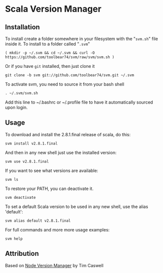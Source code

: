 # Scala Version Manager

## Installation

To install create a folder somewhere in your filesystem with the "`svm.sh`" file inside it.  To install to a folder called "`.svm`"

    ( mkdir -p ~/.svm && cd ~/.svm && curl -O https://github.com/toolbear74/svm/raw/svm/svm.sh )

Or if you have `git` installed, then just clone it

    git clone -b svm git://github.com/toolbear74/svm.git ~/.svm

To activate svm, you need to source it from your bash shell

    . ~/.svm/svm.sh

Add this line to ~/.bashrc or ~/.profile file to have it automatically sourced upon login.
    
## Usage

To download and install the 2.8.1.final release of scala, do this:

    svm install v2.8.1.final

And then in any new shell just use the installed version:

    svm use v2.8.1.final

If you want to see what versions are available:

    svm ls

To restore your PATH, you can deactivate it.

    svm deactivate

To set a default Scala version to be used in any new shell, use the alias 'default':

    svm alias default v2.8.1.final

For full commands and more more usage examples:

    svm help

## Attribution

Based on [Node Version Manager][1] by Tim Caswell

  [1]: https://github.com/creationix/nvm
